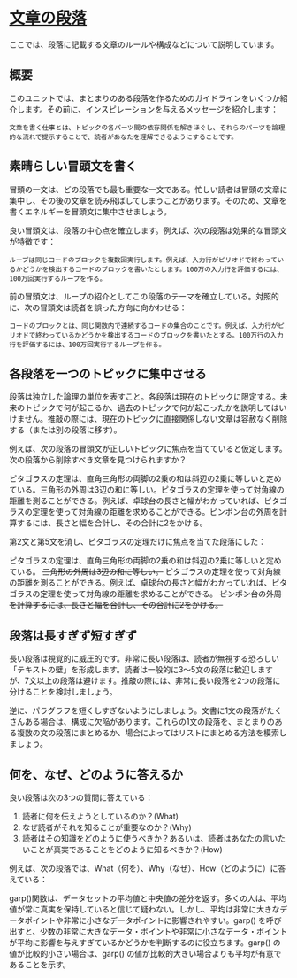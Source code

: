 # <a href="https://developers.google.com/tech-writing/one/paragraphs">文章の段落</a>
ここでは、段落に記載する文章のルールや構成などについて説明しています。

## 概要
このユニットでは、まとまりのある段落を作るためのガイドラインをいくつか紹介します。その前に、インスピレーションを与えるメッセージを紹介します：

```
文章を書く仕事とは、トピックの各パーツ間の依存関係を解きほぐし、それらのパーツを論理的な流れで提示することで、読者があなたを理解できるようにすることです。
```

## 素晴らしい冒頭文を書く
冒頭の一文は、どの段落でも最も重要な一文である。忙しい読者は冒頭の文章に集中し、その後の文章を読み飛ばしてしまうことがあります。そのため、文章を書くエネルギーを冒頭文に集中させましょう。

良い冒頭文は、段落の中心点を確立します。例えば、次の段落は効果的な冒頭文が特徴です：

```
ループは同じコードのブロックを複数回実行します。例えば、入力行がピリオドで終わっているかどうかを検出するコードのブロックを書いたとします。100万の入力行を評価するには、100万回実行するループを作る。
```

前の冒頭文は、ループの紹介としてこの段落のテーマを確立している。対照的に、次の冒頭文は読者を誤った方向に向かわせる：

```
コードのブロックとは、同じ関数内で連続するコードの集合のことです。例えば、入力行がピリオドで終わっているかどうかを検出するコードのブロックを書いたとする。100万行の入力行を評価するには、100万回実行するループを作る。
```

## 各段落を一つのトピックに集中させる
段落は独立した論理の単位を表すこと。各段落は現在のトピックに限定する。未来のトピックで何が起こるか、過去のトピックで何が起こったかを説明してはいけません。推敲の際には、現在のトピックに直接関係しない文章は容赦なく削除する（または別の段落に移す）。

例えば、次の段落の冒頭文が正しいトピックに焦点を当てていると仮定します。次の段落から削除すべき文章を見つけられますか？

ピタゴラスの定理は、直角三角形の両脚の2乗の和は斜辺の2乗に等しいと定めている。三角形の外周は3辺の和に等しい。ピタゴラスの定理を使って対角線の距離を測ることができる。例えば、卓球台の長さと幅がわかっていれば、ピタゴラスの定理を使って対角線の距離を求めることができる。ピンポン台の外周を計算するには、長さと幅を合計し、その合計に2をかける。

第2文と第5文を消し、ピタゴラスの定理だけに焦点を当てた段落にした：

ピタゴラスの定理は、直角三角形の両脚の2乗の和は斜辺の2乗に等しいと定めている。 ~~三角形の外周は3辺の和に等しい。~~ ピタゴラスの定理を使って対角線の距離を測ることができる。例えば、卓球台の長さと幅がわかっていれば、ピタゴラスの定理を使って対角線の距離を求めることができる。 ~~ピンポン台の外周を計算するには、長さと幅を合計し、その合計に2をかける。~~

## 段落は長すぎず短すぎず
長い段落は視覚的に威圧的です。非常に長い段落は、読者が無視する恐ろしい「テキストの壁」を形成します。読者は一般的に3～5文の段落は歓迎しますが、7文以上の段落は避けます。推敲の際には、非常に長い段落を2つの段落に分けることを検討しましょう。

逆に、パラグラフを短くしすぎないようにしましょう。文書に1文の段落がたくさんある場合は、構成に欠陥があります。これらの1文の段落を、まとまりのある複数の文の段落にまとめるか、場合によってはリストにまとめる方法を模索しましょう。

## 何を、なぜ、どのように答えるか
良い段落は次の3つの質問に答えている：

1. 読者に何を伝えようとしているのか？(What)
2. なぜ読者がそれを知ることが重要なのか？(Why)
3. 読者はその知識をどのように使うべきか？あるいは、読者はあなたの言いたいことが真実であることをどのように知るべきか？(How)

例えば、次の段落では、What（何を）、Why（なぜ）、How（どのように）に答えている：

garp()関数は、データセットの平均値と中央値の差分を返す。多くの人は、平均値が常に真実を保持していると信じて疑わない。しかし、平均は非常に大きなデータポイントや非常に小さなデータポイントに影響されやすい。garp() を呼び出すと、少数の非常に大きなデータ・ポイントや非常に小さなデータ・ポイントが平均に影響を与えすぎているかどうかを判断するのに役立ちます。garp() の値が比較的小さい場合は、garp() の値が比較的大きい場合よりも平均が有意であることを示す。